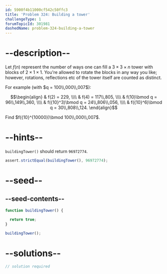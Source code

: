 ```yaml
---
id: 5900f4b11000cf542c50ffc3
title: 'Problem 324: Building a tower'
challengeType: 1
forumTopicId: 301981
dashedName: problem-324-building-a-tower
---
```


# --description--

Let $f(n)$ represent the number of ways one can fill a $3×3×n$ tower with blocks of $2×1×1$. You're allowed to rotate the blocks in any way you like; however, rotations, reflections etc of the tower itself are counted as distinct.

For example (with $q = 100\\,000\\,007$):

$$\begin{align}   & f(2) = 229, \\\\
  & f(4) = 117\\,805, \\\\   & f(10)\bmod q = 96\\,149\\,360, \\\\
  & f({10}^3)\bmod q = 24\\,806\\,056, \\\\ & f({10}^6)\bmod q = 30\\,808\\,124. \end{align}$$

Find $f({10}^{10000})\bmod 100\\,000\\,007$.

# --hints--

`buildingTower()` should return `96972774`.

```js
assert.strictEqual(buildingTower(), 96972774);
```

# --seed--

## --seed-contents--

```js
function buildingTower() {

  return true;
}

buildingTower();
```

# --solutions--

```js
// solution required
```
